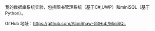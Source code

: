 我的数据库系统实验，包括图书管理系统（基于C#,UWP）和miniSQL（基于Python）。

GitHub 地址：https://github.com/AlanShaw-GitHub/MiniSQL
